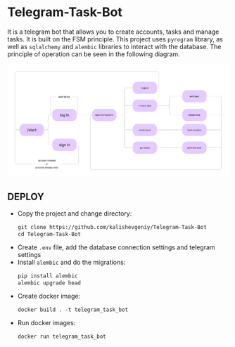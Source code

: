 # Telegram-Task-Bot

It is a telegram bot that allows you to create accounts, tasks and manage tasks. It is built on the FSM principle.
This project uses `pyrogram` library, as well as `sqlalchemy` and `alembic` libraries to interact with the database.
The principle of operation can be seen in the following diagram. 

<p><img src="description/diagram.png"></p>

## DEPLOY

- Copy the project and change directory:
    ```
    git clone https://github.com/kalishevgeniy/Telegram-Task-Bot
    cd Telegram-Task-Bot
    ```
- Create `.env` file, add the database connection settings and telegram settings
- Install `alembic` and do the migrations:
    ```
    pip install alembic
    alembic upgrade head
    ```
- Create docker image:
    ```
    docker build . -t telegram_task_bot
    ```
- Run docker images:
    ```
    docker run telegram_task_bot
    ```
